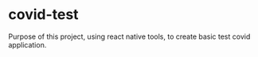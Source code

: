 # covid-test

Purpose of this project, using react native tools, to create basic test covid application.

